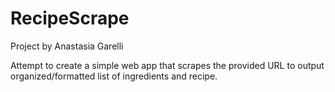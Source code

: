# RecipeScrape

Project by Anastasia Garelli

Attempt to create a simple web app that scrapes the provided URL to output organized/formatted list of ingredients and recipe.
